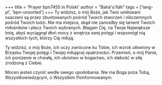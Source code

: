 +++
title = 'Prayer bpn7455 in Polski'
author = "Bahá'u'lláh"
tags = ['lang-pl', 'bpn-unsorted']
+++
Ty widzisz, o mój Boże, jak Twoi umiłowani osaczeni są przez zbuntowanych pośród Twoich stworzeń i nikczemnych pośród Twoich ludzi. Nie ma miejsca, skąd nie zanosiłby się lament Twoich miłośników i płacz Twoich wybranych. Błagam Cię, na Twoje Największe Imię, abyś wyciągnął dłoń mocy z wnętrza swej potęgi i wspomógł nią wszystkich tych, którzy Cię miłują. 
    
Ty widzisz, o mój Boże, ich oczy zwrócone ku Tobie, ich wzrok utkwiony w Brzasku Twojej potęgi i Twojej miłującej opatrzności. Przemień, o mój Panie, ich poniżenie w chwałę, ich ubóstwo w bogactwo, ich słabość w siłę zrodzoną z Ciebie. 
    
Mocen jesteś czynić wedle swego upodobania. Nie ma Boga poza Tobą, Wszystkowiedzącym, o Wszystkim Poinformowanym.
